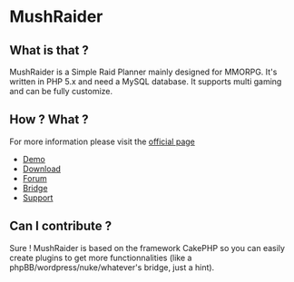 MushRaider
==========

## What is that ?
MushRaider is a Simple Raid Planner mainly designed for MMORPG. It's written in PHP 5.x and need a MySQL database.
It supports multi gaming and can be fully customize.

## How ? What ?
For more information please visit the [official page](http://mushraider.com)
* [Demo](http://mushraider.com/essayer-mushraider/)
* [Download](http://mushraider.com/download/)
* [Forum](http://forum.raidhead.com/)
* [Bridge](http://mushraider.com/bridge/)
* [Support](http://mushraider.com/support/)

## Can I contribute ?
Sure ! MushRaider is based on the framework CakePHP so you can easily create plugins to get more functionnalities (like a phpBB/wordpress/nuke/whatever's bridge, just a hint).
